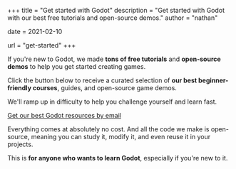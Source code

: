 +++
title = "Get started with Godot"
description = "Get started with Godot with our best free tutorials and open-source demos."
author = "nathan"

date = 2021-02-10

url = "get-started"
+++

<!-- MailerLite Universal -->
<script>
(function(m,a,i,l,e,r){ m['MailerLiteObject']=e;function f(){
var c={ a:arguments,q:[]};var r=this.push(c);return "number"!=typeof r?r:f.bind(c.q);}
f.q=f.q||[];m[e]=m[e]||f.bind(f.q);m[e].q=m[e].q||f.q;r=a.createElement(i);
var _=a.getElementsByTagName(i)[0];r.async=1;r.src=l+'?v'+(~~(new Date().getTime()/1000000));
_.parentNode.insertBefore(r,_);})(window, document, 'script', 'https://static.mailerlite.com/js/universal.js', 'ml');

var ml_account = ml('accounts', '2869099', 'u1n3t9l6q4', 'load');
</script>
<!-- End MailerLite Universal -->

If you're new to Godot, we made **tons of free tutorials** and **open-source demos** to help you get started creating games.

Click the button below to receive a curated selection of **our best beginner-friendly courses**, guides, and open-source game demos. 

We'll ramp up in difficulty to help you challenge yourself and learn fast.

<script>
    var ml_webform_3535981 = ml_account('webforms', '3535981', 'd7v5m3', 'load');
    ml_webform_3535981('animation', 'fadeIn');
</script>

<a href="javascript:;" class="button-link -yellow -center -large -tall" onclick="ml_webform_3535981('show')">Get our best Godot resources by email</a>

Everything comes at absolutely no cost. And all the code we make is open-source, meaning you can study it, modify it, and even reuse it in your projects.

<!-- ## Who is this for? -->

This is **for anyone who wants to learn Godot**, especially if you're new to it.

<!-- ## Who am I? -->

<!-- I'm Nathan, founder of GDQuest. -->

<!-- I've been teaching Godot for over five years. I am one of the main contributors to the official documentation, and I'm dedicated to helping people learn to make games with free and open-source software. -->

<!-- I've helped countless people learned Godot, and people trust us, as you can see from our [136,000+ subscribers on YouTube](https://www.youtube.com/c/gdquest/) and our [four successful Kickstarter campaigns](https://www.kickstarter.com/profile/gdquest/created). -->
